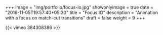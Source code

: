 +++
image = "img/portfolio/focus-io.jpg"
showonlyimage = true
date = "2016-11-05T19:57:40+05:30"
title = "Focus IO"
description = "Animation with a focus on match-cut transitions"
draft = false
weight = 9
+++

{{< vimeo 384308386 >}}